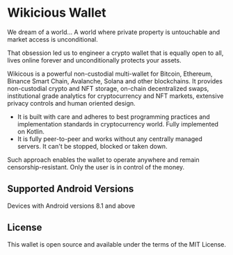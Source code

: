 # Wikicious Wallet

We dream of a world… A world where private property is untouchable and market access is unconditional.

That obsession led us to engineer a crypto wallet that is equally open to all, lives online forever and unconditionally protects your assets.

Wikicous is a powerful non-custodial multi-wallet for Bitcoin, Ethereum, Binance Smart Chain, Avalanche, Solana and other blockchains. It provides non-custodial crypto and NFT storage, on-chain decentralized swaps, institutional grade analytics for cryptocurrency and NFT markets, extensive privacy controls and human oriented design. 

 - It is built with care and adheres to best programming practices and implementation standards in cryptocurrency world. Fully implemented on Kotlin.
 - It is fully peer-to-peer and works without any centrally managed servers. It can't be stopped, blocked or taken down.

Such approach enables the wallet to operate anywhere and remain censorship-resistant. Only the user is in control of the money.

## Supported Android Versions

Devices with Android versions 8.1 and above

## License

This wallet is open source and available under the terms of the MIT License.
